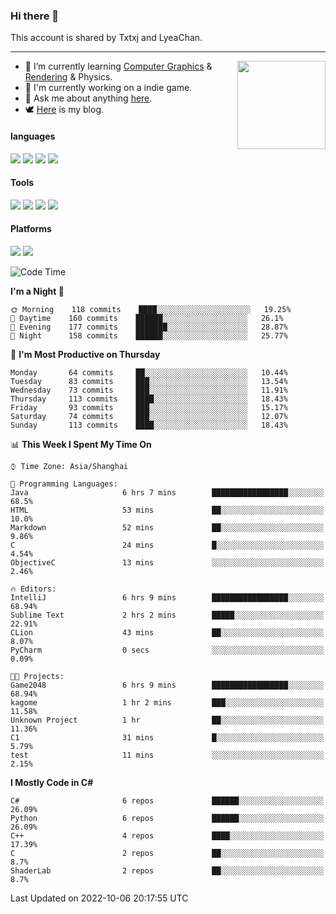 ### Hi there 👋

This account is shared by Txtxj and LyeaChan.

---

<img align="right" height="141" src="https://github-readme-stats.vercel.app/api?username=txtxj&theme=tokyonight&show_icons=true&count_private=true">

- 🌱 I’m currently learning [Computer Graphics](https://github.com/txtxj/GAMES101) & [Rendering](https://github.com/txtxj/GAMES202) & Physics.
- 🐶 I'm currently working on a indie game.
- 💬 Ask me about anything [here](https://github.com/txtxj/txtxj/issues).
- 🕊️ [Here](https://txtxj.top) is my blog.

#### languages

![](https://img.shields.io/badge/C++-00599C?logo=cplusplus&logoColor=fff)
![](https://img.shields.io/badge/Python-3e74a2?logo=python&logoColor=fff)
![](https://img.shields.io/badge/C%23-239120?logo=csharp&logoColor=fff)
![](https://img.shields.io/badge/C-A8B9CC?logo=c&logoColor=555)


#### Tools

![](https://img.shields.io/badge/JetBrains-000000?logo=jetbrains&logoColor=fff)
![](https://img.shields.io/badge/Unity-FFFFFF?logo=unity&logoColor=000)
![](https://img.shields.io/badge/SublimeText_3-FF9800?logo=sublimetext&logoColor=fff)
![](https://img.shields.io/badge/Blender-F5792A?logo=blender&logoColor=fff)


#### Platforms

![](https://img.shields.io/badge/Windows_10-0078D6?logo=windows&logoColor=fff)
![](https://img.shields.io/badge/Ubuntu_20.04-E95420?logo=ubuntu&logoColor=fff)


<!--START_SECTION:waka-->
![Code Time](http://img.shields.io/badge/Code%20Time-363%20hrs%2040%20mins-blue)

**I'm a Night 🦉** 

```text
🌞 Morning    118 commits    ████░░░░░░░░░░░░░░░░░░░░░   19.25% 
🌆 Daytime    160 commits    ██████░░░░░░░░░░░░░░░░░░░   26.1% 
🌃 Evening    177 commits    ███████░░░░░░░░░░░░░░░░░░   28.87% 
🌙 Night      158 commits    ██████░░░░░░░░░░░░░░░░░░░   25.77%

```
📅 **I'm Most Productive on Thursday** 

```text
Monday       64 commits     ██░░░░░░░░░░░░░░░░░░░░░░░   10.44% 
Tuesday      83 commits     ███░░░░░░░░░░░░░░░░░░░░░░   13.54% 
Wednesday    73 commits     ███░░░░░░░░░░░░░░░░░░░░░░   11.91% 
Thursday     113 commits    ████░░░░░░░░░░░░░░░░░░░░░   18.43% 
Friday       93 commits     ███░░░░░░░░░░░░░░░░░░░░░░   15.17% 
Saturday     74 commits     ███░░░░░░░░░░░░░░░░░░░░░░   12.07% 
Sunday       113 commits    ████░░░░░░░░░░░░░░░░░░░░░   18.43%

```


📊 **This Week I Spent My Time On** 

```text
⌚︎ Time Zone: Asia/Shanghai

💬 Programming Languages: 
Java                     6 hrs 7 mins        █████████████████░░░░░░░░   68.5% 
HTML                     53 mins             ██░░░░░░░░░░░░░░░░░░░░░░░   10.0% 
Markdown                 52 mins             ██░░░░░░░░░░░░░░░░░░░░░░░   9.86% 
C                        24 mins             █░░░░░░░░░░░░░░░░░░░░░░░░   4.54% 
ObjectiveC               13 mins             ░░░░░░░░░░░░░░░░░░░░░░░░░   2.46%

🔥 Editors: 
IntelliJ                 6 hrs 9 mins        █████████████████░░░░░░░░   68.94% 
Sublime Text             2 hrs 2 mins        █████░░░░░░░░░░░░░░░░░░░░   22.91% 
CLion                    43 mins             ██░░░░░░░░░░░░░░░░░░░░░░░   8.07% 
PyCharm                  0 secs              ░░░░░░░░░░░░░░░░░░░░░░░░░   0.09%

🐱‍💻 Projects: 
Game2048                 6 hrs 9 mins        █████████████████░░░░░░░░   68.94% 
kagome                   1 hr 2 mins         ███░░░░░░░░░░░░░░░░░░░░░░   11.58% 
Unknown Project          1 hr                ██░░░░░░░░░░░░░░░░░░░░░░░   11.36% 
C1                       31 mins             █░░░░░░░░░░░░░░░░░░░░░░░░   5.79% 
test                     11 mins             ░░░░░░░░░░░░░░░░░░░░░░░░░   2.15%

```

**I Mostly Code in C#** 

```text
C#                       6 repos             ██████░░░░░░░░░░░░░░░░░░░   26.09% 
Python                   6 repos             ██████░░░░░░░░░░░░░░░░░░░   26.09% 
C++                      4 repos             ████░░░░░░░░░░░░░░░░░░░░░   17.39% 
C                        2 repos             ██░░░░░░░░░░░░░░░░░░░░░░░   8.7% 
ShaderLab                2 repos             ██░░░░░░░░░░░░░░░░░░░░░░░   8.7%

```



 Last Updated on 2022-10-06 20:17:55 UTC
<!--END_SECTION:waka-->
